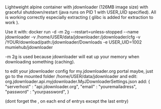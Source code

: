 Lightweight alpine container with jdownloader (126MB image size) with graceful shutdown/restart (java runs on PID 1 with USER_UID specified). All is working correctly especially extracting ( glibc is added for extraction to work ).

Use it with:
docker run -d -m 2g --restart=unless-stopped --name jdownloader -v /home/USER/data/jdownloader:/jdownloader/cfg -v /YOUR/download/path:/jdownloader/Downloads -e USER_UID=1002 mumiehub/jdownloader

-m 2g is used because jdownloader will eat up your memory when downloading something (caching).

to edit your jdownloader config for my.jdownloader.org portal maybe, just go to the mounted folder /home/USER/data/jdownloader
and edit: org.jdownloader.api.myjdownloader.MyJDownloaderSettings.json
add:
{
"serverhost" : "api.jdownloader.org",
"email" : "youremailadress",
"password" : "yourpassword",
}

(dont forget the , on each end of entrys except the last entry)